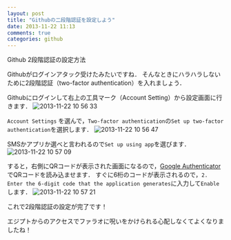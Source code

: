 ```yaml
---
layout: post
title: "Githubの二段階認証を設定しよう"
date: 2013-11-22 11:13
comments: true
categories: github
---
```


Github 2段階認証の設定方法

Githubがログインアタック受けたみたいですね．
そんなときにハラハラしないために2段階認証（two-factor authentication）を入れましょう．

Githubにログインして右上の工具マーク（Account Setting）から設定画面に行きます．
![2013-11-22 10 56 33](https://f.cloud.github.com/assets/1183484/1597813/a4207532-531a-11e3-9d50-bf483cdbdf8e.png)

`Account Settings` を選んで，`Two-factor authentication`の`Set up two-factor authentication`を選択します．
![2013-11-22 10 56 47](https://f.cloud.github.com/assets/1183484/1597826/d2c7f22a-531a-11e3-9ede-143c4dc9cc88.png)

SMSかアプリか選べと言われるので`Set up using app`を選びます．
![2013-11-22 10 57 09](https://f.cloud.github.com/assets/1183484/1597829/e5300aa6-531a-11e3-8e56-fcf313c4f7ef.png)

すると，右側にQRコードが表示された画面になるので，[Google Authenticator](https://itunes.apple.com/jp/app/google-authenticator/id388497605) でQRコードを読み込ませます．
すぐに6桁のコードが表示されるので，`2. Enter the 6-digit code that the application generates`に入力して`Enable`します．
![2013-11-22 10 57 21](https://f.cloud.github.com/assets/1183484/1597842/32d6a058-531b-11e3-99ac-de54e9e0c108.png)

これで2段階認証の設定が完了です！

エジプトからのアクセスでファラオに呪いをかけられる心配しなくてよくなりましたね！